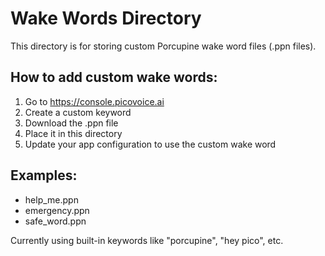 # Wake Words Directory

This directory is for storing custom Porcupine wake word files (.ppn files).

## How to add custom wake words:

1. Go to https://console.picovoice.ai
2. Create a custom keyword
3. Download the .ppn file
4. Place it in this directory
5. Update your app configuration to use the custom wake word

## Examples:
- help_me.ppn
- emergency.ppn  
- safe_word.ppn

Currently using built-in keywords like "porcupine", "hey pico", etc.
